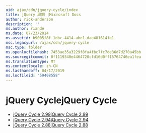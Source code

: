 ```yaml
---
uid: ajax/cdn/jquery-cycle/index
title: jQuery 周期 |Microsoft Docs
author: rick-anderson
description: ''
ms.author: riande
ms.date: 07/23/2014
ms.assetid: b9005f8f-1dbc-4414-abe1-dae4816141e1
msc.legacyurl: /ajax/cdn/jquery-cycle
msc.type: folder
ms.openlocfilehash: 7453ae35a3229f8fa4fbc7fc7de36d7d270a45bb
ms.sourcegitcommit: 0f1119340e4464720cfd16d0ff15764746ea1fea
ms.translationtype: MT
ms.contentlocale: zh-CN
ms.lasthandoff: 04/17/2019
ms.locfileid: "59408558"
---
```

# <a name="jquery-cycle"></a><span data-ttu-id="f7ed4-102">jQuery Cycle</span><span class="sxs-lookup"><span data-stu-id="f7ed4-102">jQuery Cycle</span></span>

- [<span data-ttu-id="f7ed4-103">jQuery Cycle 2.99</span><span class="sxs-lookup"><span data-stu-id="f7ed4-103">jQuery Cycle 2.99</span></span>](cdnjquerycycle299.md)
- [<span data-ttu-id="f7ed4-104">jQuery Cycle 2.94</span><span class="sxs-lookup"><span data-stu-id="f7ed4-104">jQuery Cycle 2.94</span></span>](cdnjquerycycle294.md)
- [<span data-ttu-id="f7ed4-105">jQuery Cycle 2.88</span><span class="sxs-lookup"><span data-stu-id="f7ed4-105">jQuery Cycle 2.88</span></span>](cdnjquerycycle288.md)
